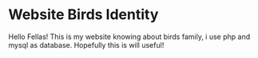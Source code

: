 # Website Birds Identity
Hello Fellas! This is my website knowing about birds family, i use php and mysql as database. Hopefully this is will useful! 
